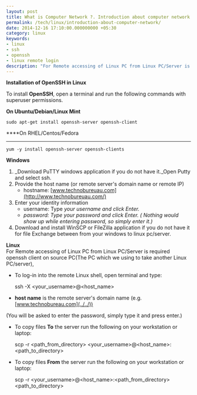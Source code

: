 ```yaml
---
layout: post
title: What is Computer Network ?. Introduction about computer network
permalink: /tech/linux/introduction-about-computer-network/
date: 2014-12-16 17:10:00.000000000 +05:30
category: linux
keywords: 
- linux
- ssh
- openssh
- linux remote login
description: "For Remote accessing of Linux PC from Linux PC/Server is required openssh server on destination PC(The Linux PC/Server which we need to take on remote location).OpenSSH is a free open source set of computer tools used to provide secure and encrypted communication over a computer network by using the ssh protocol. Many people, new to computers and protocols, create a misconception about OpenSSH, they think it is a protocol, but it is not, it is a set of computer programs that use the ssh protocol"
---
```


**Installation of OpenSSH in Linux**  
  
To install **OpenSSH**, open a terminal and run the following commands with superuser permissions.  
  
**On Ubuntu/Debian/Linux Mint**  
  

    sudo apt-get install openssh-server openssh-client

****On RHEL/Centos/Fedora  
****

    yum -y install openssh-server openssh-clients

  
**Windows**

1.  _Download PuTTY windows application if you do not have it._Open Putty and select ssh.
2.  Provide the host name (or remote server's domain name or remote IP)
    *   hostname: [www.technobureuau.com](http://www.technobureuau.com/)
3.  Enter your identity information
    *   username: Type _your username and click Enter._
    *   _password: Type _your password and click Enter. ( Nothing would show up while entering password, so simply enter it.)__
4.  Download and install WinSCP or FileZilla application if you do not have it for file Exchange between from your windows to linux pc/server.

**Linux**  
For Remote accessing of Linux PC from Linux PC/Server is required openssh client on source PC(The PC which we using to take another Linux PC/server),

*   To log-in into the remote Linux shell, open terminal and type:

    ssh -X <your_username>@<host_name>

*   **host name** is the remote server's domain name (e.g. [www.technobureau.com](../../))

(You will be asked to enter the password, simply type it and press enter.)

*   To copy files **To** the server run the following on your workstation or laptop:

    scp -r <path_from_directory> <your_username>@<host_name>:<path_to_directory>

*   To copy files **From** the server run the following on your workstation or laptop:

    scp -r <your_username>@<host_name>:<path_from_directory> <path_to_directory>